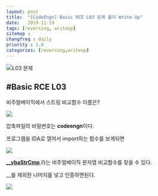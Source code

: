 ```yaml
---
layout: post
title:  "[CodeEngn] Basic RCE L03 문제 풀이 Write Up"
date:   2019-11-19
tags: [reversing, writeup]
sitemap :
changfreq : daily
priority : 1.0
categories: [reversing,writeup]
---
```


![L03 문제](https://img1.daumcdn.net/thumb/R1280x0/?scode=mtistory2&fname=https%3A%2F%2Fk.kakaocdn.net%2Fdn%2FsmVrX%2FbtqzQ75UNb7%2FeFhkYpH5hSiXEuJyzEAXLK%2Fimg.png)

#Basic RCE L03
---
비주얼베이직에서 스트링 비교함수 이름은?

![](https://img1.daumcdn.net/thumb/R1280x0/?scode=mtistory2&fname=https%3A%2F%2Fk.kakaocdn.net%2Fdn%2FcH4prn%2FbtqzSPDwtDv%2F2NCxHSnfsKJvKAqKfs9ZSk%2Fimg.png)

압축파일의 비밀번호는 <b>codeengn</b>이다.

프로그램을 IDA로 열어서 import하는 함수를 보게되면


![](https://img1.daumcdn.net/thumb/R1280x0/?scode=mtistory2&fname=https%3A%2F%2Fk.kakaocdn.net%2Fdn%2FepIiQF%2FbtqzR2wz4jp%2Fxj08zKRDz9fF5SmO36GpL0%2Fimg.png)

<b><u>__vbaStrCmp </u></b>라는 비주얼베이직 문자열 비교함수를 찾을 수 있다.

__를 제외한 나머지를 넣고 인증하면된다. 

![](https://img1.daumcdn.net/thumb/R1280x0/?scode=mtistory2&fname=https%3A%2F%2Fk.kakaocdn.net%2Fdn%2Fby1pZV%2FbtqzPwMroR5%2F8efIZ0OZbKD7KtKUPtGYR1%2Fimg.png)
